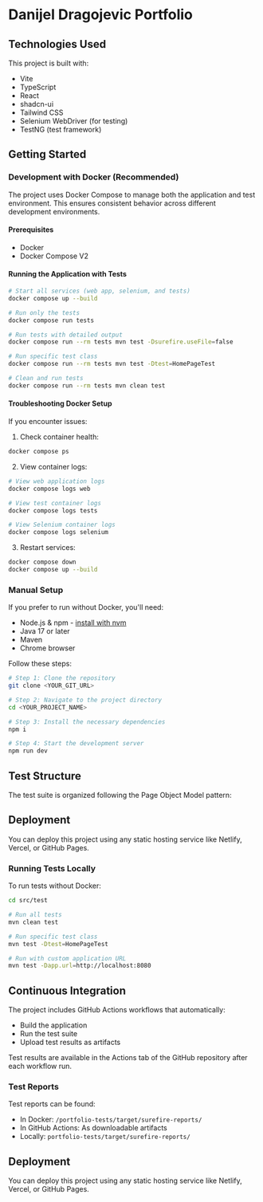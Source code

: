 # Danijel Dragojevic Portfolio

## Technologies Used

This project is built with:

- Vite
- TypeScript
- React
- shadcn-ui
- Tailwind CSS
- Selenium WebDriver (for testing)
- TestNG (test framework)

## Getting Started

### Development with Docker (Recommended)

The project uses Docker Compose to manage both the application and test environment. This ensures consistent behavior across different development environments.

#### Prerequisites

- Docker
- Docker Compose V2

#### Running the Application with Tests

```sh
# Start all services (web app, selenium, and tests)
docker compose up --build

# Run only the tests
docker compose run tests

# Run tests with detailed output
docker compose run --rm tests mvn test -Dsurefire.useFile=false

# Run specific test class
docker compose run --rm tests mvn test -Dtest=HomePageTest

# Clean and run tests
docker compose run --rm tests mvn clean test
```

#### Troubleshooting Docker Setup

If you encounter issues:

1. Check container health:

```sh
docker compose ps
```

2. View container logs:

```sh
# View web application logs
docker compose logs web

# View test container logs
docker compose logs tests

# View Selenium container logs
docker compose logs selenium
```

3. Restart services:

```sh
docker compose down
docker compose up --build
```

### Manual Setup

If you prefer to run without Docker, you'll need:

- Node.js & npm - [install with nvm](https://github.com/nvm-sh/nvm#installing-and-updating)
- Java 17 or later
- Maven
- Chrome browser

Follow these steps:

```sh
# Step 1: Clone the repository
git clone <YOUR_GIT_URL>

# Step 2: Navigate to the project directory
cd <YOUR_PROJECT_NAME>

# Step 3: Install the necessary dependencies
npm i

# Step 4: Start the development server
npm run dev
```

## Test Structure

The test suite is organized following the Page Object Model pattern:

## Deployment

You can deploy this project using any static hosting service like Netlify, Vercel, or GitHub Pages.

### Running Tests Locally

To run tests without Docker:

```sh
cd src/test

# Run all tests
mvn clean test

# Run specific test class
mvn test -Dtest=HomePageTest

# Run with custom application URL
mvn test -Dapp.url=http://localhost:8080
```

## Continuous Integration

The project includes GitHub Actions workflows that automatically:

- Build the application
- Run the test suite
- Upload test results as artifacts

Test results are available in the Actions tab of the GitHub repository after each workflow run.

### Test Reports

Test reports can be found:

- In Docker: `/portfolio-tests/target/surefire-reports/`
- In GitHub Actions: As downloadable artifacts
- Locally: `portfolio-tests/target/surefire-reports/`

## Deployment

You can deploy this project using any static hosting service like Netlify, Vercel, or GitHub Pages.
